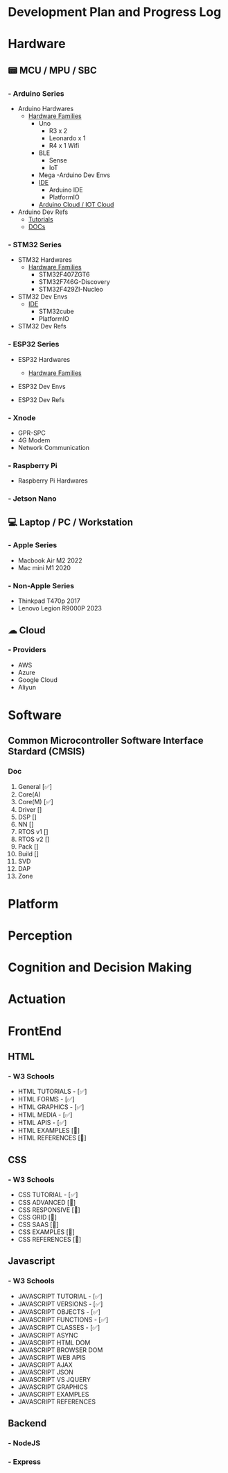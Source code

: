 # Development Plan and Progress Log

# Hardware
## 📟 MCU / MPU / SBC
### - Arduino Series
- Arduino Hardwares
  - [Hardware Families](https://www.arduino.cc/en/hardware)
    - Uno
      - R3 x 2
      - Leonardo x 1
      - R4 x 1 Wifi
    - BLE
      - Sense
      - IoT
    - Mega
-Arduino Dev Envs
    - [IDE](https://www.arduino.cc/en/software)
      - Arduino IDE
      - PlatformIO
    - [Arduino Cloud / IOT Cloud](https://cloud.arduino.cc/)
- Arduino Dev Refs
    - [Tutorials](https://www.arduino.cc/en/Tutorial/HomePage)
    - [DOCs](https://docs.arduino.cc/)

### - STM32 Series
- STM32 Hardwares
    - [Hardware Families](https://www.st.com/en/microcontrollers-microprocessors.html)
      - STM32F407ZGT6
      - STM32F746G-Discovery
      - STM32F429ZI-Nucleo
- STM32 Dev Envs
    - [IDE](https://www.st.com/en/development-tools/stm32cubeide.)
      - STM32cube
      - PlatformIO
- STM32 Dev Refs

### - ESP32 Series
- ESP32 Hardwares
  - [Hardware Families](https://www.espressif.com/en/products/devkits)
- ESP32 Dev Envs

- ESP32 Dev Refs

### - Xnode
- GPR-SPC
- 4G Modem
- Network Communication

### - Raspberry Pi
- Raspberry Pi Hardwares

### - Jetson Nano

## 💻 Laptop / PC / Workstation
### - Apple Series
- Macbook Air M2 2022
- Mac mini M1 2020
  
### - Non-Apple Series
- Thinkpad T470p 2017
- Lenovo Legion R9000P 2023

## ☁ Cloud
### - Providers
- AWS
- Azure
- Google Cloud
- Aliyun

# Software
## Common Microcontroller Software Interface Stardard (CMSIS)
### Doc
1. General [✅]
2. Core(A) 
3. Core(M) [✅]
4. Driver []
5. DSP []
6. NN []
7. RTOS v1 []
8. RTOS v2 []
9. Pack []
10. Build []
11. SVD
12. DAP
13. Zone

# Platform

# Perception

# Cognition and Decision Making

# Actuation

# FrontEnd
## HTML
### - W3 Schools
- HTML TUTORIALS - [✅]
- HTML FORMS - [✅]
- HTML GRAPHICS - [✅]
- HTML MEDIA - [✅]
- HTML APIS - [✅]
- HTML EXAMPLES [🚧]
- HTML REFERENCES [🚧]

## CSS
### - W3 Schools
- CSS TUTORIAL - [✅]
- CSS ADVANCED [🚧]
- CSS RESPONSIVE [🚧]
- CSS GRID [🚧]
- CSS SAAS [🚧]
- CSS EXAMPLES [🚧]
- CSS REFERENCES [🚧]

## Javascript
### - W3 Schools
- JAVASCRIPT TUTORIAL - [✅]
- JAVASCRIPT VERSIONS - [✅]
- JAVASCRIPT OBJECTS - [✅]
- JAVASCRIPT FUNCTIONS - [✅]
- JAVASCRIPT CLASSES - [✅]
- JAVASCRIPT ASYNC
- JAVASCRIPT HTML DOM
- JAVASCRIPT BROWSER DOM
- JAVASCRIPT WEB APIS
- JAVASCRIPT AJAX
- JAVASCRIPT JSON
- JAVASCRIPT VS JQUERY
- JAVASCRIPT GRAPHICS
- JAVASCRIPT EXAMPLES
- JAVASCRIPT REFERENCES

## Backend

### - NodeJS

### - Express
